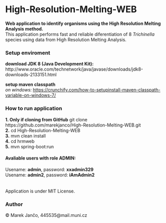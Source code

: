 # High-Resolution-Melting-WEB
<b>Web application to identify organisms using the High Resolution Melting Analysis method.</b><br/>
This application performs fast and reliable diferentiation of 8 <i>Trichinella</i> species using data
from High Resolution Melting Analysis.
<h3>Setup enviroment</h3>
<b>download JDK 8 (Java Development Kit):</b>
<br/>
http://www.oracle.com/technetwork/java/javase/downloads/jdk8-downloads-2133151.html

<b>setup maven classpath</b>
<br/>
<i>on windows:</i>
https://crunchify.com/how-to-setupinstall-maven-classpath-variable-on-windows-7/

<h3>How to run application</h3>
<b>1. Only if cloning from GitHub</b> git clone https://github.com/marekjanco/High-Resolution-Melting-WEB.git
<br>
<b>2.</b> cd High-Resolution-Melting-WEB
<br>
<b>3.</b> mvn clean install
<br>
<b>4.</b> cd hrmweb
<br>
<b>5.</b> mvn spring-boot:run

<h4>Avaliable users with role ADMIN:</h4>
Usename: <b>admin</b>, password: <b>xxadmin329</b><br/>
Usename: <b>admin2</b>, password: <b>iAmAdmin2</b>
<br/><br/><br/>
Application is under MIT License.
<h3>Author</h3>
&copy; Marek Jančo, 445535@mail.muni.cz
